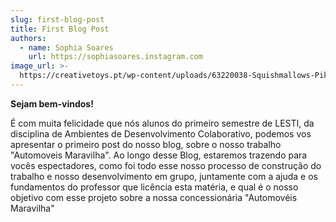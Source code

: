 ```yaml
---
slug: first-blog-post
title: First Blog Post
authors:
  - name: Sophia Soares
    url: https://sophiasoares.instagram.com
image_url: >-
  https://creativetoys.pt/wp-content/uploads/63220038-Squishmallows-Pikachu-Guino-25cm-1.jpg
---
```

**Sejam bem-vindos!** 
   
É com muita felicidade que nós alunos do primeiro semestre de LESTI, da disciplina de Ambientes de Desenvolvimento
Colaborativo, podemos vos apresentar o primeiro post do nosso blog, sobre o nosso trabalho "Automoveis Maravilha". 
Ao longo desse Blog, estaremos trazendo para vocês espectadores, como foi todo esse nosso processo de construção do trabalho e nosso desenvolvimento em grupo, juntamente com a ajuda e os fundamentos do professor que licência esta 
matéria, e qual é o nosso objetivo com esse projeto sobre a nossa concessionária "Automovéis Maravilha"